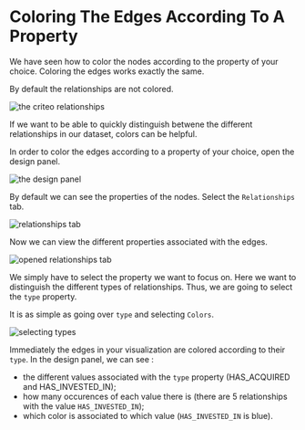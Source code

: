 # Coloring The Edges According To A Property

We have seen how to color the nodes according to the property of your choice. Coloring the edges works exactly the same.

By default the relationships are not colored.

![the criteo relationships](https://dl.dropboxusercontent.com/s/ituxoqm9kkyf6fh/40.png?dl=0)

If we want to be able to quickly distinguish betwene the different relationships in our dataset, colors can be helpful.

In order to color the edges according to a property of your choice, open the design panel.

![the design panel](https://dl.dropboxusercontent.com/s/rcjf06pghdub3kc/41.png?dl=0)

By default we can see the properties of the nodes. Select the ```Relationships``` tab.

![relationships tab](https://dl.dropboxusercontent.com/s/rse0rz97itwtlck/42.png?dl=0)

Now we can view the different properties associated with the edges.

![opened relationships tab](https://dl.dropboxusercontent.com/s/iz6jcaav9k87thk/43.png?dl=0)

We simply have to select the property we want to focus on. Here we want to distinguish the different types of relationships. Thus, we are going to select the ```type``` property.

It is as simple as going over ```type``` and selecting ```Colors```.

![selecting types](https://dl.dropboxusercontent.com/s/n2jy9vh73faxg2j/44.png?dl=0)

Immediately the edges in your visualization are colored according to their ```type```. In the design panel, we can see :
* the different values associated with the ```type``` property (HAS_ACQUIRED and HAS_INVESTED_IN);
* how many occurences of each value there is (there are 5 relationships with the value ```HAS_INVESTED_IN```);
* which color is associated to which value (```HAS_INVESTED_IN``` is blue).
